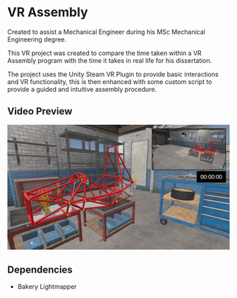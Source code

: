 # VR Assembly
Created to assist a Mechanical Engineer during his MSc Mechanical Engineering degree.

This VR project was created to compare the time taken within a VR Assembly program with the time it takes in real life for his dissertation. 

The project uses the Unity Steam VR Plugin to provide basic interactions and VR functionality, this is then enhanced with some custom script to provide a guided and intuitive assembly procedure. 

## Video Preview
[![VR Assembly Video](Screenshot.jpg)](https://youtu.be/thDCN2UlKw8 "VR Assembly Video")

## Dependencies
  * Bakery Lightmapper